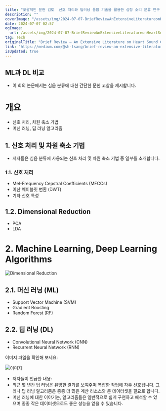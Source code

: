 ```yaml
---
title: "포괄적인 문헌 검토  신호 처리와 딥러닝 통합 기술을 활용한 심장 소리 분류 연구 리뷰"
description: ""
coverImage: "/assets/img/2024-07-07-BriefReviewAnExtensiveLiteratureonHeartSoundClassificationUsingIntegratedSignalProcessingandDeepLearningTechniques_0.png"
date: 2024-07-07 02:57
ogImage:
  url: /assets/img/2024-07-07-BriefReviewAnExtensiveLiteratureonHeartSoundClassificationUsingIntegratedSignalProcessingandDeepLearningTechniques_0.png
tag: Tech
originalTitle: "Brief Review — An Extensive Literature on Heart Sound Classification Using Integrated Signal Processing and Deep Learning Techniques"
link: "https://medium.com/@sh-tsang/brief-review-an-extensive-literature-on-heart-sound-classification-using-integrated-signal-f2b9b93fe037"
isUpdated: true
---
```


## ML과 DL 비교

- 이 회의 논문에서는 심음 분류에 대한 간단한 문헌 고찰을 제시합니다.

# 개요

- 신호 처리, 차원 축소 기법
- 머신 러닝, 딥 러닝 알고리즘

<div class="content-ad"></div>

## 1. 신호 처리 및 차원 축소 기법

- 저자들은 심음 분류에 사용되는 신호 처리 및 차원 축소 기법 중 일부를 소개합니다.

### 1.1. 신호 처리

- Mel-Frequency Cepstral Coefficients (MFCCs)
- 이산 웨이블릿 변환 (DWT)
- 기타 신호 특성

<div class="content-ad"></div>

## 1.2. Dimensional Reduction

- PCA
- LDA

# 2. Machine Learning, Deep Learning Algorithms

![Dimensional Reduction](/assets/img/2024-07-07-BriefReviewAnExtensiveLiteratureonHeartSoundClassificationUsingIntegratedSignalProcessingandDeepLearningTechniques_0.png)

<div class="content-ad"></div>

## 2.1. 머신 러닝 (ML)

- Support Vector Machine (SVM)
- Gradient Boosting
- Random Forest (RF)

## 2.2. 딥 러닝 (DL)

- Convolutional Neural Network (CNN)
- Recurrent Neural Network (RNN)

<div class="content-ad"></div>

이미지 파일을 확인해 보세요:

![이미지](/assets/img/2024-07-07-BriefReviewAnExtensiveLiteratureonHeartSoundClassificationUsingIntegratedSignalProcessingandDeepLearningTechniques_1.png)

- 저자들이 언급한 내용:
- 최근 몇 년간 딥 러닝은 유망한 결과를 보여주며 복잡한 작업에 자주 선호됩니다. 그러나 딥 러닝 알고리즘은 종종 더 많은 계산 리소스와 큰 데이터셋을 필요로 합니다.
- 머신 러닝에 대한 이야기는, 알고리즘들은 일반적으로 쉽게 구현하고 해석할 수 있으며 종종 작은 데이터셋으로도 좋은 성능을 얻을 수 있습니다.
